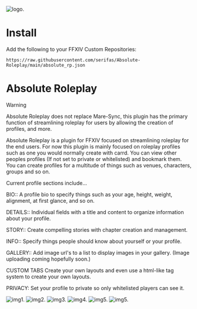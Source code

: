 ![logo.](https://github.com/serifas/AbsoluteRoleplay/blob/main/images/icon.png)
# Install

Add the following to your FFXIV Custom Repositories:

`https://raw.githubusercontent.com/serifas/Absolute-Roleplay/main/absolute_rp.json`

# Absolute Roleplay

> [!WARNING]  
> Absolute Roleplay does not replace Mare-Sync, this plugin has the primary function of streamlining roleplay for users by allowing the creation of profiles, and more.

Absolute Roleplay is a plugin for FFXIV focused on streamlining roleplay for the end users.
For now this plugin is mainly focused on roleplay profiles such as one you would normally create with carrd.
You can view other peoples profiles (If not set to private or whitelisted) and bookmark them.
You can create profiles for a multitude of things such as venues, characters, groups and so on.

Current profile sections include...

BIO::
A profile bio to specify things such as your age, height, weight, alignment, at first glance, and so on.

DETAILS::
Individual fields with a title and content to organize information about your profile.

STORY::
Create compelling stories with chapter creation and management.

INFO::
Specify things people should know about yourself or your profile.

GALLERY::
Add image url's to a list to display images in your gallery. (Image uploading coming hopefully soon.)

CUSTOM TABS
Create your own layouts and even use a html-like tag system to create your own layouts.


PRIVACY:
Set your profile to private so only whitelisted players can see it.

![img1.](https://i.ibb.co/4ZZttNsp/bio.png)
![img2.](https://i.ibb.co/XZTWWFCB/gallery.png)
![img3.](https://i.ibb.co/v4g91KVH/info.png)
![img4.](https://i.ibb.co/MDT87Wnq/inventory.png)
![img5.](https://i.ibb.co/Kj6dznwJ/story.png)
![img5.](https://i.ibb.co/Qj6mmS6C/talents.png)

